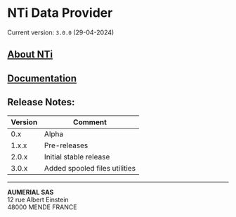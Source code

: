 # NTi Data Provider

Current version: `3.0.0` (29-04-2024)

## [About NTi](https://www.aumerial.com)

## [Documentation](https://www.documentation.aumerial.com)

## Release Notes:

| Version | Comment                       |
| ------- | ----------------------------- |
| 0.x     | Alpha                         |
| 1.x.x   | Pre-releases                  |
| 2.0.x   | Initial stable release        |
| 3.0.x   | Added spooled files utilities |

<hr/>

**AUMERIAL SAS**  
12 rue Albert Einstein  
48000 MENDE FRANCE

